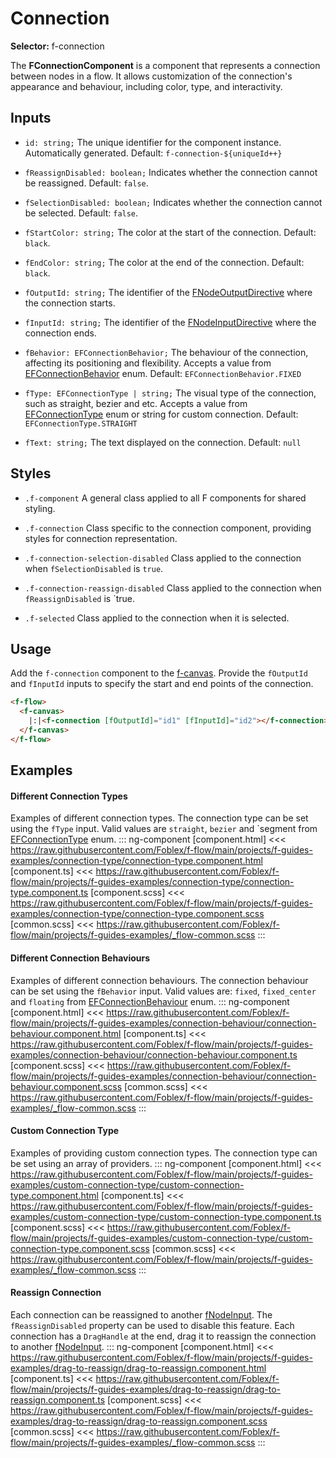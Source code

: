 ﻿# Connection

**Selector:** f-connection

The **FConnectionComponent** is a component that represents a connection between nodes in a flow. It allows customization of the connection's appearance and behaviour, including color, type, and interactivity.  

## Inputs

  - `id: string;` The unique identifier for the component instance. Automatically generated. Default: `f-connection-${uniqueId++}` 

  - `fReassignDisabled: boolean;` Indicates whether the connection cannot be reassigned. Default: `false`. 

  - `fSelectionDisabled: boolean;` Indicates whether the connection cannot be selected. Default: `false`. 

  - `fStartColor: string;` The color at the start of the connection. Default: `black`.

  - `fEndColor: string;` The color at the end of the connection. Default: `black`. 

  - `fOutputId: string;` The identifier of the [FNodeOutputDirective](f-node-output-directive) where the connection starts.  

  - `fInputId: string;` The identifier of the [FNodeInputDirective](f-node-input-directive) where the connection ends.  

  - `fBehavior: EFConnectionBehavior;` The behaviour of the connection, affecting its positioning and flexibility. Accepts a value from [EFConnectionBehavior](e-f-connection-behaviour) enum. Default: `EFConnectionBehavior.FIXED`

  - `fType: EFConnectionType | string;` The visual type of the connection, such as straight, bezier and etc. Accepts a value from [EFConnectionType](e-f-connection-type) enum or string for custom connection. Default: `EFConnectionType.STRAIGHT` 

  - `fText: string;` The text displayed on the connection. Default: `null`

## Styles
  - `.f-component` A general class applied to all F components for shared styling.

  - `.f-connection` Class specific to the connection component, providing styles for connection representation.

  - `.f-connection-selection-disabled` Class applied to the connection when `fSelectionDisabled` is `true`.

  - `.f-connection-reassign-disabled` Class applied to the connection when `fReassignDisabled` is `true.

  - `.f-selected` Class applied to the connection when it is selected.

## Usage

Add the `f-connection` component to the [f-canvas](f-canvas-component). Provide the `fOutputId` and `fInputId` inputs to specify the start and end points of the connection.

```html
<f-flow>
  <f-canvas>
    |:|<f-connection [fOutputId]="id1" [fInputId]="id2"></f-connection>|:|
  </f-canvas>
</f-flow>
```

## Examples

#### Different Connection Types
Examples of different connection types. The connection type can be set using the `fType` input. Valid values are `straight`, `bezier` and `segment from [EFConnectionType](e-f-connection-type) enum.
::: ng-component <connection-type></connection-type>
[component.html] <<< https://raw.githubusercontent.com/Foblex/f-flow/main/projects/f-guides-examples/connection-type/connection-type.component.html
[component.ts] <<< https://raw.githubusercontent.com/Foblex/f-flow/main/projects/f-guides-examples/connection-type/connection-type.component.ts
[component.scss] <<< https://raw.githubusercontent.com/Foblex/f-flow/main/projects/f-guides-examples/connection-type/connection-type.component.scss
[common.scss] <<< https://raw.githubusercontent.com/Foblex/f-flow/main/projects/f-guides-examples/_flow-common.scss
:::

#### Different Connection Behaviours
Examples of different connection behaviours. The connection behaviour can be set using the `fBehavior` input. Valid values are: `fixed`, `fixed_center` and `floating` from [EFConnectionBehaviour](e-f-connection-behaviour) enum.
::: ng-component <connection-behaviour></connection-behaviour>
[component.html] <<< https://raw.githubusercontent.com/Foblex/f-flow/main/projects/f-guides-examples/connection-behaviour/connection-behaviour.component.html
[component.ts] <<< https://raw.githubusercontent.com/Foblex/f-flow/main/projects/f-guides-examples/connection-behaviour/connection-behaviour.component.ts
[component.scss] <<< https://raw.githubusercontent.com/Foblex/f-flow/main/projects/f-guides-examples/connection-behaviour/connection-behaviour.component.scss
[common.scss] <<< https://raw.githubusercontent.com/Foblex/f-flow/main/projects/f-guides-examples/_flow-common.scss
:::

#### Custom Connection Type
Examples of providing custom connection types. The connection type can be set using an array of providers.
::: ng-component <custom-connection-type></custom-connection-type>
[component.html] <<< https://raw.githubusercontent.com/Foblex/f-flow/main/projects/f-guides-examples/custom-connection-type/custom-connection-type.component.html
[component.ts] <<< https://raw.githubusercontent.com/Foblex/f-flow/main/projects/f-guides-examples/custom-connection-type/custom-connection-type.component.ts
[component.scss] <<< https://raw.githubusercontent.com/Foblex/f-flow/main/projects/f-guides-examples/custom-connection-type/custom-connection-type.component.scss
[common.scss] <<< https://raw.githubusercontent.com/Foblex/f-flow/main/projects/f-guides-examples/_flow-common.scss
:::

#### Reassign Connection
Each connection can be reassigned to another [fNodeInput](f-node-input-directive). The `fReassignDisabled` property can be used to disable this feature. Each connection has a `DragHandle` at the end, drag it to reassign the connection to another [fNodeInput](f-node-input-directive).
::: ng-component <drag-to-reassign></drag-to-reassign>
[component.html] <<< https://raw.githubusercontent.com/Foblex/f-flow/main/projects/f-guides-examples/drag-to-reassign/drag-to-reassign.component.html
[component.ts] <<< https://raw.githubusercontent.com/Foblex/f-flow/main/projects/f-guides-examples/drag-to-reassign/drag-to-reassign.component.ts
[component.scss] <<< https://raw.githubusercontent.com/Foblex/f-flow/main/projects/f-guides-examples/drag-to-reassign/drag-to-reassign.component.scss
[common.scss] <<< https://raw.githubusercontent.com/Foblex/f-flow/main/projects/f-guides-examples/_flow-common.scss
:::
